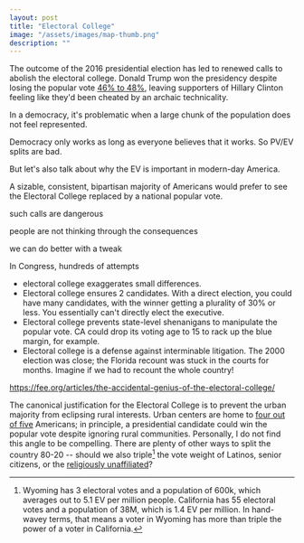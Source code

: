 ```yaml
---
layout: post
title: "Electoral College"
image: "/assets/images/map-thumb.png"
description: ""
---
```


The outcome of the 2016 presidential election has led to renewed calls to abolish the electoral college. Donald Trump won the presidency despite losing the popular vote [46% to 48%](https://en.wikipedia.org/wiki/United_States_presidential_election,_2016), leaving supporters of Hillary Clinton feeling like they'd been cheated by an archaic technicality.

In a democracy, it's problematic when a large chunk of the population does not feel represented.




Democracy only works as long as everyone believes that it works. So PV/EV splits are bad.

But let's also talk about why the EV is important in modern-day America.




A sizable, consistent, bipartisan majority of Americans would prefer to see the Electoral College replaced by a national popular vote.

such calls are dangerous

people are not thinking through the consequences

we can do better with a tweak



In Congress, hundreds of attempts




[^1]: Over the past two centuries, there have been [over 700 attempts](https://www.archives.gov/federal-register/electoral-college/faq.html#changes) by Congress to eliminate the electoral college. A [consistent, bipartisan majority](http://www.gallup.com/poll/150245/americans-swap-electoral-college-popular-vote.aspx) of voters would prefer a national popular vote.





- electoral college exaggerates small differences.
- Electoral college ensures 2 candidates. With a direct election, you could have many candidates, with the winner getting a plurality of 30% or less. You essentially can't directly elect the executive.
- Electoral college prevents state-level shenanigans to manipulate the popular vote. CA could drop its voting age to 15 to rack up the blue margin, for example.
- Electoral college is a defense against interminable litigation. The 2000 election was close; the Florida recount was stuck in the courts for months. Imagine if we had to recount the whole country!


https://fee.org/articles/the-accidental-genius-of-the-electoral-college/



The canonical justification for the Electoral College is to prevent the urban majority from eclipsing rural interests. Urban centers are home to [four out of five](https://www.census.gov/geo/reference/ua/uafaq.html) Americans; in principle, a presidential candidate could win the popular vote despite ignoring rural communities. Personally, I do not find this angle to be compelling. There are plenty of other ways to split the country 80-20 -- should we also triple[^2] the vote weight of Latinos, senior citizens, or the [religiously unaffiliated](https://en.wikipedia.org/wiki/Religion_in_the_United_States)?




[^2]: Wyoming has 3 electoral votes and a population of 600k, which averages out to 5.1 EV per million people. California has 55 electoral votes and a population of 38M, which is 1.4 EV per million. In hand-wavey terms, that means a voter in Wyoming has more than triple the power of a voter in California.
